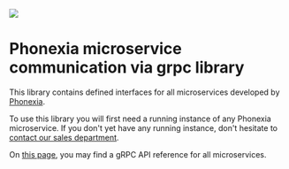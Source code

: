 ![](https://www.phonexia.com/wp-content/uploads/phonexia-logo-transparent-500px.png)

# Phonexia microservice communication via grpc library

This library contains defined interfaces for all microservices developed by [Phonexia](https://phonexia.com).

To use this library you will first need a running instance of any Phonexia microservice. If you don't yet have any running instance, don't hesitate to [contact our sales department](mailto:info@phonexia.com).

On [this page](https://docs.cloud.phonexia.com/docs/grpc/), you may find a gRPC API reference for all microservices.
